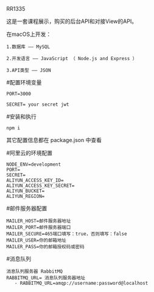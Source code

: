 RR1335

这是一套课程展示，购买的后台API和对接View的API。

在macOS上开发：

    1.数据库 —— MySQL

    2.开发语言 —— JavaScript （ Node.js and Express ）

    3.API类型 —— JSON

#配置环境变量

    PORT=3000

    SECRET= your secret jwt

#安装和执行

    npm i

其它配置信息都在 package.json 中查看

#阿里云的环境配置

    NODE_ENV=development
    PORT=
    SECRET=
    ALIYUN_ACCESS_KEY_ID=
    ALIYUN_ACCESS_KEY_SECRET=
    ALIYUN_BUCKET=
    ALIYUN_REGION=

#邮件服务器配置

    MAILER_HOST=邮件服务器地址
    MAILER_PORT=邮件服务器端口
    MAILER_SECURE=465端口填写：true，否则填写：false
    MAILER_USER=你的邮箱地址
    MAILER_PASS=你的邮箱授权码或密码

#消息队列

    消息队列服务器 RabbitMQ
    RABBITMQ_URL= 消息队列服务器地址
       - RABBITMQ_URL=amqp://username:password@localhost
